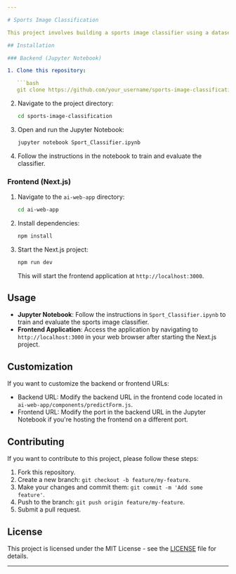 ```yaml
---

# Sports Image Classification

This project involves building a sports image classifier using a dataset from [Kaggle](https://www.kaggle.com/datasets/sidharkal/sports-image-classification). The classifier is implemented in a Jupyter Notebook named `Sport_Classifier.ipynb`. Additionally, there is a frontend application built with Next.js located in the `ai-web-app` directory.

## Installation

### Backend (Jupyter Notebook)

1. Clone this repository:

   ```bash
   git clone https://github.com/your_username/sports-image-classification.git
   ```

2. Navigate to the project directory:

   ```bash
   cd sports-image-classification
   ```

3. Open and run the Jupyter Notebook:

   ```bash
   jupyter notebook Sport_Classifier.ipynb
   ```

4. Follow the instructions in the notebook to train and evaluate the classifier.

### Frontend (Next.js)

1. Navigate to the `ai-web-app` directory:

   ```bash
   cd ai-web-app
   ```

2. Install dependencies:

   ```bash
   npm install
   ```

3. Start the Next.js project:

   ```bash
   npm run dev
   ```

   This will start the frontend application at `http://localhost:3000`.

## Usage

- **Jupyter Notebook**: Follow the instructions in `Sport_Classifier.ipynb` to train and evaluate the sports image classifier.
- **Frontend Application**: Access the application by navigating to `http://localhost:3000` in your web browser after starting the Next.js project.

## Customization

If you want to customize the backend or frontend URLs:

- Backend URL: Modify the backend URL in the frontend code located in `ai-web-app/components/predictForm.js`.
- Frontend URL: Modify the port in the backend URL in the Jupyter Notebook if you're hosting the frontend on a different port.

## Contributing

If you want to contribute to this project, please follow these steps:

1. Fork this repository.
2. Create a new branch: `git checkout -b feature/my-feature`.
3. Make your changes and commit them: `git commit -m 'Add some feature'`.
4. Push to the branch: `git push origin feature/my-feature`.
5. Submit a pull request.

## License

This project is licensed under the MIT License - see the [LICENSE](LICENSE) file for details.

---
```


